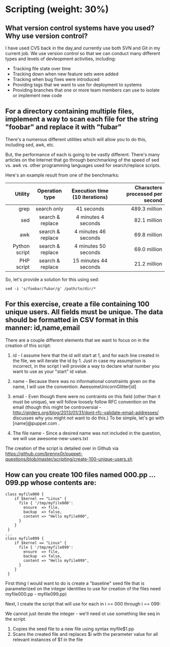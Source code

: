 # **Scripting (weight: 30%)**

## **What version control systems have you used?  Why use version control?**

I have used CVS back in the day,and currently use both SVN and Git in my current job.  We use version control so that we can conduct many different types and levels of devleopment activities, including:

- Tracking file state over time 
- Tracking down when new feature sets were added
- Tracking when bug fixes were introduced
- Providing tags that we want to use for deployment to systems
- Providing branches that one or more team members can use to isolate or implement new code



## **For a directory containing multiple files, implement a way to scan each file for the string "foobar" and replace it with "fubar"**

There's a numerous different utilities which will allow you to do this, including sed, awk, etc.

But, the performance of each is going to be vastly different.  There's many articles on the Internet that go through benchmarking of the speed of sed vs. awk vs. other programming languages used for search/replace scripts.

Here's an example result from one of the benchmarks:


| Utility        | Operation type    | Execution time (10 iterations)    | Characters processed per second |
| --------------:|:-----------------:|:---------------------------------:| -------------------------------:| 
| grep           |  search only      | 41 seconds                        | 489.3 million                   |
| sed            |  search & replace | 4 minutes 4 seconds               | 82.1 million                    |
| awk            | search & replace  | 4 minutes 46 seconds              | 69.8 million                    |
| Python script  |  search & replace | 4 minutes 50 seconds              | 69.0 million                    |
| PHP script     | search & replace  | 15 minutes 44 seconds             | 21.2 million                    |


So, let's provide a solution for this using sed:

`sed -i 's/foobar/fubar/g' /path/to/dir/*`


## **For this exercise, create a file containing 100 unique users. All fields must be unique. The data should be formatted in CSV format in this manner:  id,name,email**

There are a couple different elements that we want to focus on in the creation of this script:

1. id - I assume here that the id will start at 1, and for each line created in the file, we will iterate the id by 1.  Just in case my assumption is incorrect, in the script I will provide a way to declare what number you want to use as your "start" id value.

2.  name - Because there was no informational constraints given on the name, I will use the convention: AwesomeUnicornGlitter[id]

3.  email - Even though there were no contraints on this field (other than it must be unique), we will follow loosely follow RFC convention on the email (though this might be controversial - http://girders.org/blog/2013/01/31/dont-rfc-validate-email-addresses/ discusses why you might not want to do this.)
To be simple, let's go with [name]@puppet.com .

4.  The file name - Since a desired name was not included in the question, we will use awesome-new-users.txt

The creation of the script is detailed over in Github via https://github.com/brennx0r/puppet-questions/blob/master/scripting/create-100-unique-users.sh


## **How can you create 100 files named 000.pp ... 099.pp whose contents are:**

```
class myfile000 {
    if $kernel == "Linux" {
      file { '/tmp/myfile000':
        ensure  => file,
        backup  => false,
        content => "Hello myfile000",
      }
    }
 }
...
class myfile099 {
    if $kernel == "Linux" {
      file { '/tmp/myfile099':
        ensure  => file,
        backup  => false,
        content => "Hello myfile099",
      }
    }
 }
 ```



First thing I would want to do is create a "baseline" seed file that is parameterized on the integer identities to use for creation of the files need myfile000.pp - myfile099.pp)

Next, I create the script that will use for each in i == 000 through i == 099:

We cannot just iterate the integer - we'll need ot use something like seq in the script.

1. Copies the seed file to a new file using syntax myfile$1.pp
2. Scans the created file and replaces $i with the perameter value for all relevant instances of $1 in the file




